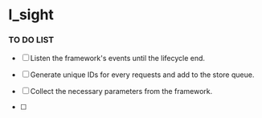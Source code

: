 # l_sight



### TO DO LIST

- [ ] Listen the framework's events until the lifecycle end.

- [ ] Generate unique IDs for every requests and add to the store queue.

- [ ] Collect the necessary parameters from the framework.

- [ ] 